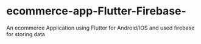# ecommerce-app-Flutter-Firebase-

An ecommerce Application using Flutter for Android/IOS and used firebase for storing data
